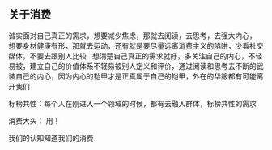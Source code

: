 ## 关于消费 
诚实面对自己真正的需求，想要减少焦虑，那就去阅读，去思考，去强大内心，
  想要身材健康有形，那就去运动，还有就是要尽量远离消费主义的陷阱，少看社交媒体，不要去跟别人比较
  想清楚自己真正的需求就好，多关注自己的内心，不轻易被，建立自己的价值体系不轻易被别人定义和评价，通过阅读和思考去不断的武装自己的内心，因为内心的铠甲才是正真属于自己的铠甲，外在的华服都有可能离开我们

标榜共性：每个人在刚进入一个领域的时候，都有去融入群体，标榜共性的需求

消费大头：
用！

我们的认知知道我们的消费

